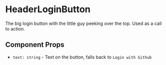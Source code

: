 # HeaderLoginButton

The big login button with the little guy peeking over the top. Used as a call to action.

## Component Props
- `text: string` - Text on the button, falls back to `Login with Github`
